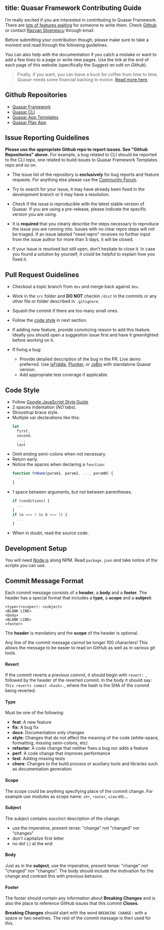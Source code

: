title: Quasar Framework Contributing Guide
---
I’m really excited if you are interested in contributing to Quasar Framework. There are [lots of features waiting](https://github.com/rstoenescu/quasar-framework/issues?q=is%3Aissue+is%3Aopen+label%3Aproposal) for someone to write them. Check [Github](https://github.com/rstoenescu/quasar-framework) or contact [Razvan Stoenescu](https://github.com/rstoenescu) through email.

Before submitting your contribution though, please make sure to take a moment and read through the following guidelines.

You can also help with the documentation if you catch a mistake or want to add a few lines to a page or write new pages. Use the link at the end of each page of this website (specifically the *Suggest an edit on Github*).

> <i class="fa fa-usd" style="font-size: 2rem; float: left; margin-right: 10px;"></i> Finally, if you want, you can leave a buck for coffee from time to time. Quasar needs some financial backing to evolve. [Read more here](/support-quasar-framework.html).

## Github Repositories

* [Quasar Framework](https://github.com/rstoenescu/quasar-framework)
* [Quasar CLI](https://github.com/rstoenescu/quasar-cli)
* [Quasar App Templates](https://github.com/rstoenescu/quasar-templates)
* [Quasar Play App](https://github.com/rstoenescu/quasar-play)

## Issue Reporting Guidelines

**Please use the appropriate Github repo to report issues. See "Github Repositories" above.** For example, a bug related to CLI should be reported to the CLI repo, one related to build issues to Quasar Framework Templates repo and so on.

- The issue list of the repository is **exclusively** for bug reports and feature requests. For anything else please use the [Community Forum](http://forum.quasar-framework.org).

- Try to search for your issue, it may have already been fixed in the development branch or it may have a resolution.

- Check if the issue is reproducible with the latest stable version of Quasar. If you are using a pre-release, please indicate the specific version you are using.

- It is **required** that you clearly describe the steps necessary to reproduce the issue you are running into. Issues with no clear repro steps will not be triaged. If an issue labeled "need repro" receives no further input from the issue author for more than 5 days, it will be closed.

- If your issue is resolved but still open, don’t hesitate to close it. In case you found a solution by yourself, it could be helpful to explain how you fixed it.

## Pull Request Guidelines

- Checkout a topic branch from `dev` and merge back against `dev`.

- Work in the `src` folder and **DO NOT** checkin `/dist` in the commits or any other file or folder described in `.gitignore`.

- Squash the commit if there are too many small ones.

- Follow the [code style](#Code-Style) in next section.

- If adding new feature, provide convincing reason to add this feature. Ideally you should open a suggestion issue first and have it greenlighted before working on it.

- If fixing a bug:
    - Provide detailed description of the bug in the PR. Live demo preferred. Use [jsFiddle](https://jsfiddle.net/), [Plunker](https://plnkr.co/), or [JsBin](http://jsbin.com/) with standalone Quasar version.
    - Add appropriate test coverage if applicable.

## Code Style

- Follow [Google JavaScript Style Guide](https://google.github.io/styleguide/javascriptguide.xml)
- 2 spaces indentation (*NO* tabs).
- Stroustrup brace style.
- Multiple var declarations like this:
  ``` js
  let
    first,
    second,
    ...,
    last
  ```
- Omit ending semi-colons when not necessary.
- Return early.
- Notice the spaces when declaring a `function`:
  ``` js
  function fnName(param1, param2, ..., paramN) {
    ...
  }
  ```
- 1 space between arguments, but not between parentheses.
  ``` js
  if (conditions) {
    ...
  }
  if (a === 2 && b === 3) {
    ...
  }
  ```
- When in doubt, read the source code.

## Development Setup

You will need [Node.js](http://nodejs.org) along NPM. Read `package.json` and take notice of the scripts you can use.

## Commit Message Format
Each commit message consists of a **header**, a **body** and a **footer**.  The header has a special
format that includes a **type**, a **scope** and a **subject**:

```
<type>(<scope>): <subject>
<BLANK LINE>
<body>
<BLANK LINE>
<footer>
```

The **header** is mandatory and the **scope** of the header is optional.

Any line of the commit message cannot be longer 100 characters! This allows the message to be easier
to read on GitHub as well as in various git tools.

#### Revert
If the commit reverts a previous commit, it should begin with `revert: `, followed by the header of the reverted commit. In the body it should say: `This reverts commit <hash>.`, where the hash is the SHA of the commit being reverted.

#### Type
Must be one of the following:

* **feat**: A new feature
* **fix**: A bug fix
* **docs**: Documentation only changes
* **style**: Changes that do not affect the meaning of the code (white-space, formatting, missing
  semi-colons, etc)
* **refactor**: A code change that neither fixes a bug nor adds a feature
* **perf**: A code change that improves performance
* **test**: Adding missing tests
* **chore**: Changes to the build process or auxiliary tools and libraries such as documentation
  generation

#### Scope
The scope could be anything specifying place of the commit change. For example use modules as scope name: `xhr`, `router`, `view` etc...

#### Subject
The subject contains succinct description of the change:

* use the imperative, present tense: "change" not "changed" nor "changes"
* don't capitalize first letter
* no dot (.) at the end

#### Body
Just as in the **subject**, use the imperative, present tense: "change" not "changed" nor "changes".
The body should include the motivation for the change and contrast this with previous behavior.

#### Footer
The footer should contain any information about **Breaking Changes** and is also the place to
reference GitHub issues that this commit **Closes**.

**Breaking Changes** should start with the word `BREAKING CHANGE:` with a space or two newlines. The rest of the commit message is then used for this.
